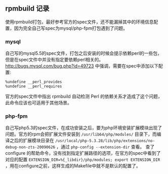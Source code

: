 ## rpmbuild 记录

使用rpmbuild打包，最好参考官方的spec文件，还不能漏掉其中的环境信息配置，因为完全自己写spec为mysql/php-fpm打包遇到了问题。

### mysql

自己写的mysql5.5的spec文件，打包之后安装的时候会提示依赖perl的一些包，但是在spec文件中并没有指定要依赖perl相关的。
 http://bugs.mysql.com/bug.php?id=49723 中强调，需要在spec中添加以下配置:
 
```
%undefine __perl_provides
%undefine __perl_requires
```

官方的spec文件中指出 rpmbuild 自动检测 Perl 的依赖关系才造成了这个问题，此命令应该也可适用于其他场景。

### php-fpm

自己写php5.3的spec文件，在成功安装之后，要为php环境安装扩展模块出现了问题。官方的rpm会把扩展文件安装到 `/usr/lib64/php/modules/` 目录下，而编译之后的扩展模块目录在 `/usr/local/php-5.3.28/lib/php/extensions/no-debug-non-zts-20090626`  ，通过 `php-config --extension-dir` 查看。
查了configure 的帮助命令，没有找到指定扩展路径的选项，在官方的spec中看到了对应的配置 `EXTENSION_DIR=%{_libdir}/php/modules; export EXTENSION_DIR` ，用在configure之前，这样生成的Makefile中就不是默认的配置了。
